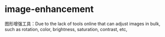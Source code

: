 # image-enhancement
图形增强工具：Due to the lack of tools online that can adjust images in bulk, such as rotation, color, brightness, saturation, contrast, etc,
